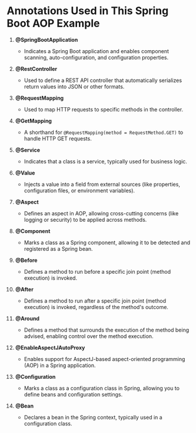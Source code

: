 # Annotations Used in This Spring Boot AOP Example

1. **@SpringBootApplication**
   - Indicates a Spring Boot application and enables component scanning, auto-configuration, and configuration properties.

2. **@RestController**
   - Used to define a REST API controller that automatically serializes return values into JSON or other formats.

3. **@RequestMapping**
   - Used to map HTTP requests to specific methods in the controller.

4. **@GetMapping**
   - A shorthand for `@RequestMapping(method = RequestMethod.GET)` to handle HTTP GET requests.

5. **@Service**
   - Indicates that a class is a service, typically used for business logic.

6. **@Value**
   - Injects a value into a field from external sources (like properties, configuration files, or environment variables).

7. **@Aspect**
   - Defines an aspect in AOP, allowing cross-cutting concerns (like logging or security) to be applied across methods.

8. **@Component**
   - Marks a class as a Spring component, allowing it to be detected and registered as a Spring bean.

9. **@Before**
   - Defines a method to run before a specific join point (method execution) is invoked.

10. **@After**
    - Defines a method to run after a specific join point (method execution) is invoked, regardless of the method's outcome.

11. **@Around**
    - Defines a method that surrounds the execution of the method being advised, enabling control over the method execution.

12. **@EnableAspectJAutoProxy**
    - Enables support for AspectJ-based aspect-oriented programming (AOP) in a Spring application.

13. **@Configuration**
    - Marks a class as a configuration class in Spring, allowing you to define beans and configuration settings.

14. **@Bean**
    - Declares a bean in the Spring context, typically used in a configuration class.
